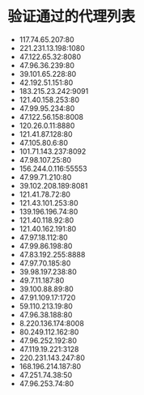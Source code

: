 # 验证通过的代理列表

 - 117.74.65.207:80
 - 221.231.13.198:1080
 - 47.122.65.32:8080
 - 47.96.36.239:80
 - 39.101.65.228:80
 - 42.192.51.151:80
 - 183.215.23.242:9091
 - 121.40.158.253:80
 - 47.99.95.234:80
 - 47.122.56.158:8008
 - 120.26.0.11:8880
 - 121.41.87.128:80
 - 47.105.80.6:80
 - 101.71.143.237:8092
 - 47.98.107.25:80
 - 156.244.0.116:55553
 - 47.99.71.210:80
 - 39.102.208.189:8081
 - 121.41.78.72:80
 - 121.43.101.253:80
 - 139.196.196.74:80
 - 121.40.118.92:80
 - 121.40.162.191:80
 - 47.97.18.112:80
 - 47.99.86.198:80
 - 47.83.192.255:8888
 - 47.97.70.185:80
 - 39.98.197.238:80
 - 49.7.11.187:80
 - 39.100.88.89:80
 - 47.91.109.17:1720
 - 59.110.213.19:80
 - 47.96.38.188:80
 - 8.220.136.174:8008
 - 80.249.112.162:80
 - 47.96.252.192:80
 - 47.119.19.221:3128
 - 220.231.143.247:80
 - 168.196.214.187:80
 - 47.251.74.38:50
 - 47.96.253.74:80
